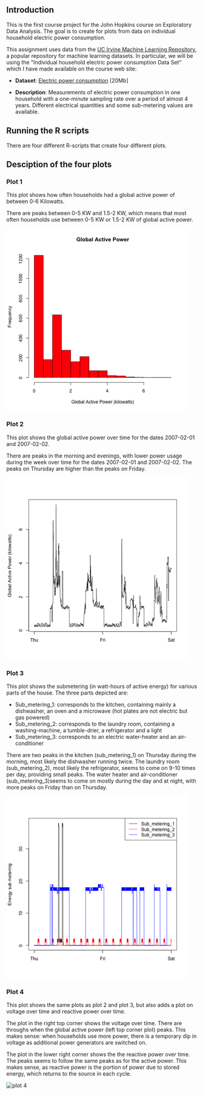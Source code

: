 ## Introduction

This is the first course project for the John Hopkins course on Exploratory Data Analysis. The goal is to create for plots from data on individual household electric power consumption.

This assignment uses data from
the <a href="http://archive.ics.uci.edu/ml/">UC Irvine Machine
Learning Repository</a>, a popular repository for machine learning
datasets. In particular, we will be using the "Individual household
electric power consumption Data Set" which I have made available on
the course web site:


* <b>Dataset</b>: <a href="https://d396qusza40orc.cloudfront.net/exdata%2Fdata%2Fhousehold_power_consumption.zip">Electric power consumption</a> [20Mb]

* <b>Description</b>: Measurements of electric power consumption in
one household with a one-minute sampling rate over a period of almost
4 years. Different electrical quantities and some sub-metering values
are available.

## Running the R scripts

There are four different R-scripts that create four different plots.



## Desciption of the four plots

### Plot 1

This plot shows how often households had a global active power of between 0-6 Kilowatts.

There are peaks between 0-5 KW and 1.5-2 KW, which means that most often households use between 0-5 KW or 1.5-2 KW of global active power.

![plot 1](plot1.png) 


### Plot 2

This plot shows the global active power over time for the dates 2007-02-01 and 2007-02-02. 

There are peaks in the morning and evenings, with lower power usage during the week over time for the dates 2007-02-01 and 2007-02-02. The peaks on Thursday are higher than the peaks on Friday.

![plot 2](plot2.png) 


### Plot 3

This plot shows the submetering (in watt-hours of active energy) for various parts of the house. The three parts depicted are:

* Sub_metering_1: corresponds to the kitchen, containing mainly a dishwasher, an oven and a microwave (hot plates are not electric but gas powered)
* Sub_metering_2: corresponds to the laundry room, containing a washing-machine, a tumble-drier, a refrigerator and a light
* Sub_metering_3: corresponds to an electric water-heater and an air-conditioner
 
There are two peaks in the kitchen (sub_metering_1) on Thursday during the morning, most likely the dishwasher running twice. The laundry room (sub_metering_2), most likely the refrigerator, seems to come on 9-10 times per day, providing small peaks. The water heater and air-conditioner (sub_metering_3)seems to come on mostly during the day and at night, with more peaks on Friday than on Thursday.


![plot 3](plot3.png) 


### Plot 4

This plot shows the same plots as plot 2 and plot 3, but also adds a plot on voltage over time and reactive power over time.

The plot in the right top corner shows the voltage over time. There are throughs when the global active power (left top corner plot) peaks. This makes sense: when households use more power, there is a temporary dip in voltage as additional power generators are switched on. 

The plot in the lower right corner shows the the reactive power over time. The peaks seems to follow the same peaks as for the active power. This makes sense, as reactive power is the portion of power due to stored energy, which returns to the source in each cycle.

![plot 4]([plot4.png) 

